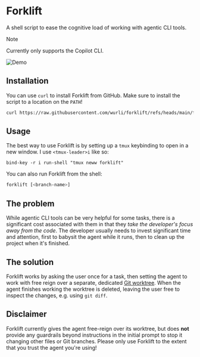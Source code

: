# Forklift

A shell script to ease the cognitive load of working with agentic CLI tools.

> [!NOTE]
> Currently only supports the Copilot CLI.

![Demo](https://github.com/user-attachments/assets/b8bedb2d-8949-4455-b6bc-981f9f4fa8b0)

## Installation
You can use `curl` to install Forklift from GitHub. Make sure to install the
script to a location on the `PATH`!

``` sh
curl https://raw.githubusercontent.com/wurli/forklift/refs/heads/main/forklift -o "$HOME/.local/bin/forklift"
```

## Usage
The best way to use Forklift is by setting up a `tmux` keybinding to open in a
new window. I use `<tmux-leader>i` like so:

``` tmux
bind-key -r i run-shell "tmux neww forklift"
```

You can also run Forklift from the shell:
``` sh
forklift [<branch-name>]
```

## The problem

While agentic CLI tools can be very helpful for some tasks, there is a
significant cost associated with them in that they *take the developer's focus
away from the code*. The developer usually needs to invest significant time and
attention, first to babysit the agent while it runs, then to clean up the
project when it's finished.

## The solution

Forklift works by asking the user once for a task, then setting the agent to
work with free reign over a separate, dedicated [Git
worktree](https://git-scm.com/docs/git-worktree). When the agent finishes
working the worktree is deleted, leaving the user free to inspect the changes,
e.g. using `git diff`.

## Disclaimer

Forklift currently gives the agent free-reign over its worktree, but does
**not** provide any guardrails beyond instructions in the initial prompt to
stop it changing other files or Git branches. Please only use Forklift to the
extent that you trust the agent you're using!
